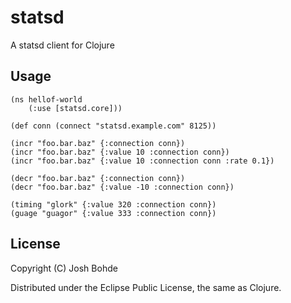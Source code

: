 # statsd

A statsd client for Clojure

## Usage

    (ns hellof-world
        (:use [statsd.core]))

    (def conn (connect "statsd.example.com" 8125))

    (incr "foo.bar.baz" {:connection conn})
    (incr "foo.bar.baz" {:value 10 :connection conn})
    (incr "foo.bar.baz" {:value 10 :connection conn :rate 0.1})

    (decr "foo.bar.baz" {:connection conn})
    (decr "foo.bar.baz" {:value -10 :connection conn})

    (timing "glork" {:value 320 :connection conn})
    (guage "guagor" {:value 333 :connection conn})

## License

Copyright (C) Josh Bohde

Distributed under the Eclipse Public License, the same as Clojure.
